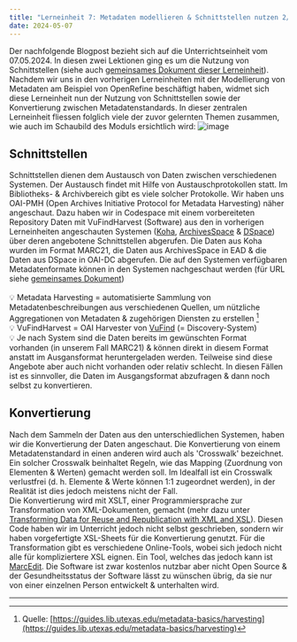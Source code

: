 ```yaml
---
title: "Lerneinheit 7: Metadaten modellieren & Schnittstellen nutzen 2/2"
date: 2024-05-07
---
```


Der nachfolgende Blogpost bezieht sich auf die Unterrichtseinheit vom 07.05.2024. In diesen zwei Lektionen ging es um die Nutzung von Schnittstellen (siehe auch [gemeinsames Dokument dieser Lerneinheit](https://pad.gwdg.de/vv-Q4RDnQ22Gqc-EEgbewA)). Nachdem wir uns in den vorherigen Lerneinheiten mit der Modellierung von Metadaten am Beispiel von OpenRefine beschäftigt haben, widmet sich diese Lerneinheit nun der Nutzung von Schnittstellen sowie der Konvertierung zwischen Metadatenstandards. In dieser zentralen Lerneinheit fliessen folglich viele der zuvor gelernten Themen zusammen, wie auch im Schaubild des Moduls ersichtlich wird:
![image](https://github.com/yara-wagner/lerntagebuch/assets/160014711/2c392a8d-2d52-4863-81e7-651c716cfc8d)

## Schnittstellen
Schnittstellen dienen dem Austausch von Daten zwischen verschiedenen Systemen. Der Austausch findet mit Hilfe von Austauschprotokollen statt. Im Bibliotheks- & Archivbereich gibt es viele solcher Protokolle. Wir haben uns OAI-PMH (Open Archives Initiative Protocol for Metadata Harvesting) näher angeschaut. Dazu haben wir in Codespace mit einem vorbereiteten Repository Daten mit VuFindHarvest (Software) aus den in vorherigen Lerneinheiten angeschauten Systemen ([Koha](https://yara-wagner.github.io/lerntagebuch/2024/02/27/lerneinheit3.html), [ArchivesSpace](https://yara-wagner.github.io/lerntagebuch/2024/03/12/lerneinheit4.html) & [DSpace](https://yara-wagner.github.io/lerntagebuch/2024/03/26/lerneinheit5.html)) über deren angebotene Schnittstellen abgerufen. Die Daten aus Koha wurden im Format MARC21, die Daten aus ArchivesSpace in EAD & die Daten aus DSpace in OAI-DC abgerufen. Die auf den Systemen verfügbaren Metadatenformate können in den Systemen nachgeschaut werden (für URL siehe [gemeinsames Dokument](https://pad.gwdg.de/vv-Q4RDnQ22Gqc-EEgbewA))
<br><br>
💡 Metadata Harvesting = automatisierte Sammlung von Metadatenbeschreibungen aus verschiedenen Quellen, um nützliche Aggregationen von Metadaten & zugehörigen Diensten zu erstellen [^1]<br>
💡 VuFindHarvest = OAI Harvester von [VuFind](https://vufind.org/vufind) (= Discovery-System)<br>
💡 Je nach System sind die Daten bereits im gewünschten Format vorhanden (in unserem Fall MARC21) & können direkt in diesem Format anstatt im Ausgansformat heruntergeladen werden. Teilweise sind diese Angebote aber auch nicht vorhanden oder relativ schlecht. In diesen Fällen ist es sinnvoller, die Daten im Ausgangsformat abzufragen & dann noch selbst zu konvertieren.

## Konvertierung
Nach dem Sammeln der Daten aus den unterschiedlichen Systemen, haben wir die Konvertierung der Daten angeschaut. Die Konvertierung von einem Metadatenstandard in einen anderen wird auch als 'Crosswalk' bezeichnet. Ein solcher Crosswalk beinhaltet Regeln, wie das Mapping (Zuordnung von Elementen & Werten) gemacht werden soll. Im Idealfall ist ein Crosswalk verlustfrei (d. h.  Elemente & Werte können 1:1 zugeordnet werden), in der Realität ist dies jedoch meistens nicht der Fall.<br>
Die Konvertierung wird mit XSLT, einer Programmiersprache zur Transformation von XML-Dokumenten, gemacht (mehr dazu unter [Transforming Data for Reuse and Republication with XML and XSL](https://programminghistorian.org/en/lessons/transforming-xml-with-xsl)). Diesen Code haben wir im Unterricht jedoch nicht selbst geschrieben, sondern wir haben vorgefertigte XSL-Sheets für die Konvertierung genutzt. Für die Transformation gibt es verschiedene Online-Tools, wobei sich jedoch nicht alle für kompliziertere XSL eignen. Ein Tool, welches das jedoch kann ist [MarcEdit](https://marcedit.reeset.net). Die Software ist zwar kostenlos nutzbar aber nicht Open Source & der Gesundheitsstatus der Software lässt zu wünschen übrig, da sie nur von einer einzelnen Person entwickelt & unterhalten wird.


<hr>


[^1]: Quelle: [https://guides.lib.utexas.edu/metadata-basics/harvesting](https://guides.lib.utexas.edu/metadata-basics/harvesting)

